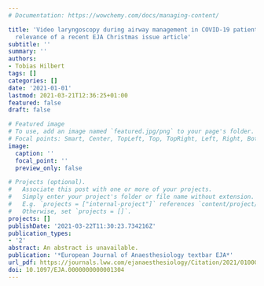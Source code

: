 ```yaml
---
# Documentation: https://wowchemy.com/docs/managing-content/

title: 'Video laryngoscopy during airway management in COVID-19 patients: practical
  relevance of a recent EJA Christmas issue article'
subtitle: ''
summary: ''
authors:
- Tobias Hilbert
tags: []
categories: []
date: '2021-01-01'
lastmod: 2021-03-21T12:36:25+01:00
featured: false
draft: false

# Featured image
# To use, add an image named `featured.jpg/png` to your page's folder.
# Focal points: Smart, Center, TopLeft, Top, TopRight, Left, Right, BottomLeft, Bottom, BottomRight.
image:
  caption: ''
  focal_point: ''
  preview_only: false

# Projects (optional).
#   Associate this post with one or more of your projects.
#   Simply enter your project's folder or file name without extension.
#   E.g. `projects = ["internal-project"]` references `content/project/deep-learning/index.md`.
#   Otherwise, set `projects = []`.
projects: []
publishDate: '2021-03-22T11:30:23.734216Z'
publication_types:
- '2'
abstract: An abstract is unavailable.
publication: '*European Journal of Anaesthesiology textbar EJA*'
url_pdf: https://journals.lww.com/ejanaesthesiology/Citation/2021/01000/Video_laryngoscopy_during_airway_management_in.25.aspx
doi: 10.1097/EJA.0000000000001304
---
```

